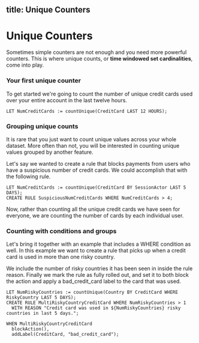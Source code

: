 ## title: Unique Counters

# Unique Counters

Sometimes simple counters are not enough and you need more powerful counters. This is where unique counts, or **time windowed set cardinalities**, come into play.

### Your first unique counter

To get started we're going to count the number of unique credit cards used over your entire account in the last twelve hours.

```
LET NumCreditCards := countUnique(CreditCard LAST 12 HOURS);
```

### Grouping unique counts

It is rare that you just want to count unique values across your whole dataset. More often than not, you will be interested in counting unique values grouped by another feature.

Let's say we wanted to create a rule that blocks payments from users who have a suspicious number of credit cards. We could accomplish that with the following rule.

```
LET NumCreditCards := countUnique(CreditCard BY SessionActor LAST 5 DAYS);
CREATE RULE SuspiciousNumCreditCards WHERE NumCreditCards > 4;
```

Now, rather than counting all the unique credit cards we have seen for everyone, we are counting the number of cards by each individual user.

### Counting with conditions and groups

Let's bring it together with an example that includes a WHERE condition as well. In this example we want to create a rule that picks up when a credit card is used in more than one risky country.

We include the number of risky countries it has been seen in inside the rule reason. Finally we mark the rule as fully rolled out, and set it to both block the action and apply a bad_credit_card label to the card that was used.

```
LET NumRiskyCountries := countUnique(Country BY CreditCard WHERE RiskyCountry LAST 5 DAYS);
CREATE RULE MultiRiskyCountryCreditCard WHERE NumRiskyCountries > 1
  WITH REASON "Credit card was used in ${NumRiskyCountries} risky countries in last 5 days.";

WHEN MultiRiskyCountryCreditCard
  blockAction(),
  addLabel(CreditCard, "bad_credit_card");
```
